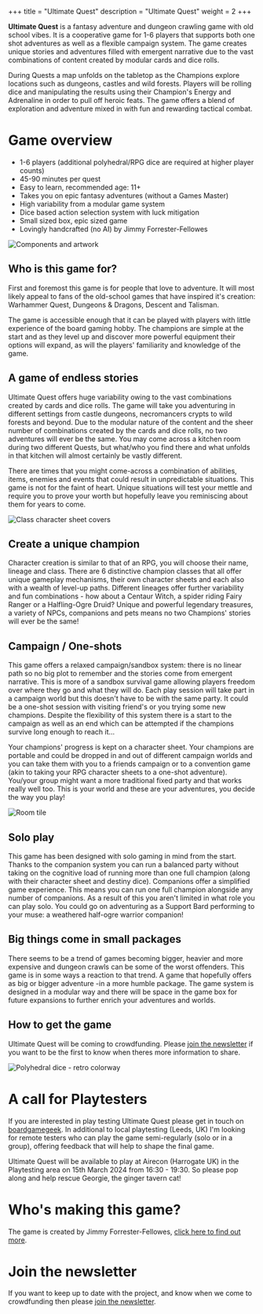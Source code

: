 +++
title = "Ultimate Quest"
description = "Ultimate Quest"
weight = 2
+++

**Ultimate Quest** is a fantasy adventure and dungeon crawling game with old school vibes. It is a cooperative game for 1-6 players that supports both one shot adventures as well as a flexible campaign system. The game creates unique stories and adventures filled with emergent narrative due to the vast combinations of content created by modular cards and dice rolls.

During Quests a map unfolds on the tabletop as the Champions explore locations such as dungeons, castles and wild forests. Players will be rolling dice and manipulating the results using their Champion's Energy and Adrenaline in order to pull off heroic feats. The game offers a blend of exploration and adventure mixed in with fun and rewarding tactical combat.

# Game overview

- 1-6 players (additional polyhedral/RPG dice are required at higher player counts)
- 45-90 minutes per quest
- Easy to learn, recommended age: 11+
- Takes you on epic fantasy adventures (without a Games Master)
- High variability from a modular game system
- Dice based action selection system with luck mitigation
- Small sized box, epic sized game
- Lovingly handcrafted (no AI) by Jimmy Forrester-Fellowes

![Components and artwork](/components1.png)

## Who is this game for?

First and foremost this game is for people that love to adventure. It will most likely appeal to fans of the old-school games that have inspired it's creation: Warhammer Quest, Dungeons & Dragons, Descent and Talisman.

The game is accessible enough that it can be played with players with little experience of the board gaming hobby. The champions are simple at the start and as they level up and discover more powerful equipment their options will expand, as will the players' familiarity and knowledge of the game.

## A game of endless stories

Ultimate Quest offers huge variability owing to the vast combinations created by cards and dice rolls. The game will take you adventuring in different settings from castle dungeons, necromancers crypts to wild forests and beyond. Due to the modular nature of the content and the sheer number of combinations created by the cards and dice rolls, no two adventures will ever be the same. You may come across a kitchen room during two different Quests, but what/who you find there and what unfolds in that kitchen will almost certainly be vastly different.

There are times that you might come-across a combination of abilities, items, enemies and events that could result in unpredictable situations. This game is not for the faint of heart. Unique situations will test your mettle and require you to prove your worth but hopefully leave you reminiscing about them for years to come.

![Class character sheet covers](/classes1.png)

## Create a unique champion

Character creation is similar to that of an RPG, you will choose their name, lineage and class. There are 6 distinctive champion classes that all offer unique gameplay mechanisms, their own character sheets and each also with a wealth of level-up paths. Different lineages offer further variability and fun combinations - how about a Centaur Witch, a spider riding Fairy Ranger or a Halfling-Ogre Druid? Unique and powerful legendary treasures, a variety of NPCs, companions and pets means no two Champions' stories will ever be the same!

## Campaign / One-shots

This game offers a relaxed campaign/sandbox system: there is no linear path so no big plot to remember and the stories come from emergent narrative. This is more of a sandbox survival game allowing players freedom over where they go and what they will do. Each play session will take part in a campaign world but this doesn't have to be with the same party. It could be a one-shot session with visiting friend's or you trying some new champions. Despite the flexibility of this system there is a start to the campaign as well as an end which can be attempted if the champions survive long enough to reach it...

Your champions' progress is kept on a character sheet. Your champions are portable and could be dropped in and out of different campaign worlds and you can take them with you to a friends campaign or to a convention game (akin to taking your RPG character sheets to a one-shot adventure). You/your group might want a more traditional fixed party and that works really well too. This is your world and these are your adventures, you decide the way you play!

![Room tile](/rooms1.png)

## Solo play

This game has been designed with solo gaming in mind from the start. Thanks to the companion system you can run a balanced party without taking on the cognitive load of running more than one full champion (along with their character sheet and destiny dice). Companions offer a simplified game experience. This means you can run one full champion alongside any number of companions. As a result of this you aren't limited in what role you can play solo. You could go on adventuring as a Support Bard performing to your muse: a weathered half-ogre warrior companion!

## Big things come in small packages

There seems to be a trend of games becoming bigger, heavier and more expensive and dungeon crawls can be some of the worst offenders. This game is in some ways a reaction to that trend. A game that hopefully offers as big or bigger adventure -in a more humble package. The game system is designed in a modular way and there will be space in the game box for future expansions to further enrich your adventures and worlds.

## How to get the game

Ultimate Quest will be coming to crowdfunding. Please [join the newsletter](<https://mailchi.mp/68c9bda28534/faehound-games-newsletter>) if you want to be the first to know when theres more information to share.

![Polyhedral dice - retro colorway](/dice1.png)

# A call for Playtesters

If you are interested in play testing Ultimate Quest please get in touch on [boardgamegeek](https://boardgamegeek.com/user/jimmyff). In additional to local playtesting (Leeds, UK) I'm looking for remote testers who can play the game semi-regularly (solo or in a group), offering feedback that will help to shape the final game.

Ultimate Quest will be available to play at Airecon (Harrogate UK) in the Playtesting area on 15th March 2024 from 16:30 - 19:30. So please pop along and help rescue Georgie, the ginger tavern cat!

# Who's making this game?

The game is created by Jimmy Forrester-Fellowes, [click here to find out more](/#about-faehound-games).

# Join the newsletter

If you want to keep up to date with the project, and know when we come to crowdfunding then please [join the newsletter](<https://mailchi.mp/68c9bda28534/faehound-games-newsletter>).
